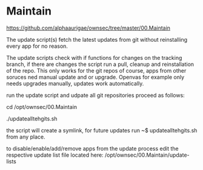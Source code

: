 # Maintain 

https://github.com/alphaaurigae/ownsec/tree/master/00.Maintain

The update script(s) fetch the latest updates from git without reinstalling every app for no reason.


The update scripts check with if functions for changes on the tracking branch, if there are changes the script run a pull, cleanup and reinstallation of the repo.
This only works for the git repos of course, apps from other soruces ned manual update and or upgrade. Openvas for example only needs upgrades manually, updates work automatically.

run the update script and udpate all git repositories proceed as follows:



cd /opt/ownsec/00.Maintain

./updatealltehgits.sh



the script will create a symlink, for future updates run
~$ updatealltehgits.sh from any place.

to disable/enable/add/remove apps from the update process edit the respective update list file located here:
/opt/ownsec/00.Maintain/update-lists



